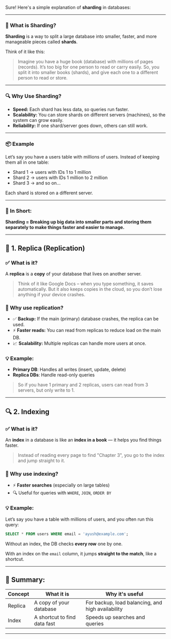 Sure! Here's a simple explanation of **sharding** in databases:

---

### 🧩 What is Sharding?

**Sharding** is a way to split a large database into smaller, faster, and more manageable pieces called **shards**.

Think of it like this:

> Imagine you have a huge book (database) with millions of pages (records). It’s too big for one person to read or carry easily. So, you split it into smaller books (shards), and give each one to a different person to read or store.

---

### 🔍 Why Use Sharding?

* **Speed:** Each shard has less data, so queries run faster.
* **Scalability:** You can store shards on different servers (machines), so the system can grow easily.
* **Reliability:** If one shard/server goes down, others can still work.

---

### 📦 Example

Let’s say you have a users table with millions of users. Instead of keeping them all in one table:

* Shard 1 → users with IDs 1 to 1 million
* Shard 2 → users with IDs 1 million to 2 million
* Shard 3 → and so on...

Each shard is stored on a different server.

---

### 🧠 In Short:

**Sharding = Breaking up big data into smaller parts and storing them separately to make things faster and easier to manage.**


---

## 🔁 1. **Replica (Replication)**

### ✅ What is it?

A **replica** is a **copy** of your database that lives on another server.

> Think of it like Google Docs – when you type something, it saves automatically. But it also keeps copies in the cloud, so you don’t lose anything if your device crashes.

### 🧠 Why use replication?

* ✅ **Backup:** If the main (primary) database crashes, the replica can be used.
* ⚡ **Faster reads:** You can read from replicas to reduce load on the main DB.
* 📈 **Scalability:** Multiple replicas can handle more users at once.

### 💡 Example:

* **Primary DB**: Handles all writes (insert, update, delete)
* **Replica DBs**: Handle read-only queries

> So if you have 1 primary and 2 replicas, users can read from 3 servers, but only write to 1.

---

## 🔍 2. **Indexing**

### ✅ What is it?

An **index** in a database is like an **index in a book** — it helps you find things faster.

> Instead of reading every page to find "Chapter 3", you go to the index and jump straight to it.

### 🧠 Why use indexing?

* ⚡ **Faster searches** (especially on large tables)
* 🔍 Useful for queries with `WHERE`, `JOIN`, `ORDER BY`

### 💡 Example:

Let’s say you have a table with millions of users, and you often run this query:

```sql
SELECT * FROM users WHERE email = 'ayush@example.com';
```

Without an index, the DB checks **every row** one by one.

With an index on the `email` column, it jumps **straight to the match**, like a shortcut.

---

## 🧠 Summary:

| Concept | What it is                   | Why it's useful                                   |
| ------- | ---------------------------- | ------------------------------------------------- |
| Replica | A copy of your database      | For backup, load balancing, and high availability |
| Index   | A shortcut to find data fast | Speeds up searches and queries                    |

---


